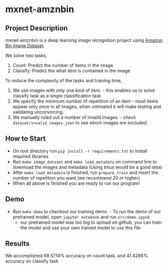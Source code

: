 # mxnet-amznbin

## Project Description
mxnet-amznbin is a deep learning image recognition project using [Amazon Bin Image Dataset](https://aws.amazon.com/public-datasets/amazon-bin-images/).

We solve two tasks, 
1. Count: Predict the number of items in the image
2. Classify: Predict the what item is contained in the image 

To reduce the complexity of the tasks and training time,
1. We use images with only one kind of item. - this enables us to solve classify task as a single classification task
2. We specify the minimum number of repetition of an item - most items appear only once in all images, when untreated it will make testing and validating unconvincing. 
3. We manually ruled out a number of invalid images. - check `dataset/invalid_images.json` to see which images are excluded. 

## How to Start
- On root directory run ` pip install -r requirements.txt ` to install required libraries
- Run `make image_dataset` and `make load_metadata` on command line to download the images and metadata (Using tmux would be a good idea)
- After `make load_metadata` is finished, run `prepare_train` and insert the number of repetition you want (we recommend 20 or higher)
- When all above is finished you are ready to run our program!

## Demo
  - Run `make demo` to checkout our training demo
  - To run the demo of our pretrained model, open `jupyter notebook` and run `src/demo.ipynb` 
    - our pretrained model was too big to upload on github, you can train the model and use your own trained model to use this file

## Results
We accomplished 68.5714% accuracy on count task, and 41.4286% accuracy on classify task

